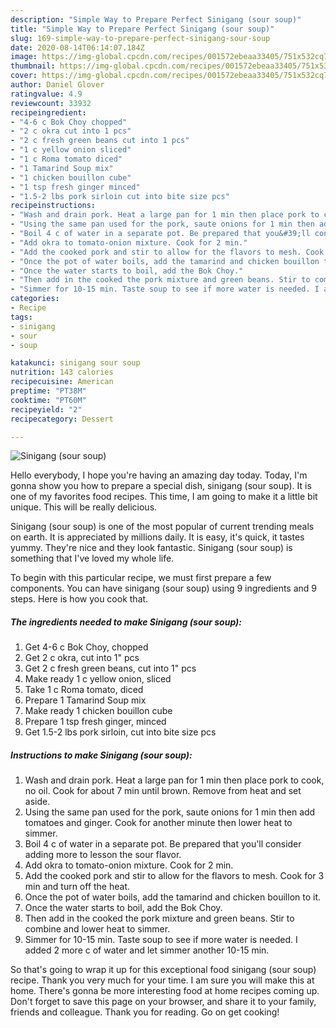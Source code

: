 ```yaml
---
description: "Simple Way to Prepare Perfect Sinigang (sour soup)"
title: "Simple Way to Prepare Perfect Sinigang (sour soup)"
slug: 169-simple-way-to-prepare-perfect-sinigang-sour-soup
date: 2020-08-14T06:14:07.184Z
image: https://img-global.cpcdn.com/recipes/001572ebeaa33405/751x532cq70/sinigang-sour-soup-recipe-main-photo.jpg
thumbnail: https://img-global.cpcdn.com/recipes/001572ebeaa33405/751x532cq70/sinigang-sour-soup-recipe-main-photo.jpg
cover: https://img-global.cpcdn.com/recipes/001572ebeaa33405/751x532cq70/sinigang-sour-soup-recipe-main-photo.jpg
author: Daniel Glover
ratingvalue: 4.9
reviewcount: 33932
recipeingredient:
- "4-6 c Bok Choy chopped"
- "2 c okra cut into 1 pcs"
- "2 c fresh green beans cut into 1 pcs"
- "1 c yellow onion sliced"
- "1 c Roma tomato diced"
- "1 Tamarind Soup mix"
- "1 chicken bouillon cube"
- "1 tsp fresh ginger minced"
- "1.5-2 lbs pork sirloin cut into bite size pcs"
recipeinstructions:
- "Wash and drain pork. Heat a large pan for 1 min then place pork to cook, no oil. Cook for about 7 min until brown. Remove from heat and set aside."
- "Using the same pan used for the pork, saute onions for 1 min then add tomatoes and ginger. Cook for another minute then lower heat to simmer."
- "Boil 4 c of water in a separate pot. Be prepared that you&#39;ll consider adding more to lesson the sour flavor."
- "Add okra to tomato-onion mixture. Cook for 2 min."
- "Add the cooked pork and stir to allow for the flavors to mesh. Cook for 3 min and turn off the heat."
- "Once the pot of water boils, add the tamarind and chicken bouillon to it."
- "Once the water starts to boil, add the Bok Choy."
- "Then add in the cooked the pork mixture and green beans. Stir to combine and lower heat to simmer."
- "Simmer for 10-15 min. Taste soup to see if more water is needed. I added 2 more c of water and let simmer another 10-15 min."
categories:
- Recipe
tags:
- sinigang
- sour
- soup

katakunci: sinigang sour soup 
nutrition: 143 calories
recipecuisine: American
preptime: "PT38M"
cooktime: "PT60M"
recipeyield: "2"
recipecategory: Dessert

---
```



![Sinigang (sour soup)](https://img-global.cpcdn.com/recipes/001572ebeaa33405/751x532cq70/sinigang-sour-soup-recipe-main-photo.jpg)

Hello everybody, I hope you're having an amazing day today. Today, I'm gonna show you how to prepare a special dish, sinigang (sour soup). It is one of my favorites food recipes. This time, I am going to make it a little bit unique. This will be really delicious.



Sinigang (sour soup) is one of the most popular of current trending meals on earth. It is appreciated by millions daily. It is easy, it's quick, it tastes yummy. They're nice and they look fantastic. Sinigang (sour soup) is something that I've loved my whole life.


To begin with this particular recipe, we must first prepare a few components. You can have sinigang (sour soup) using 9 ingredients and 9 steps. Here is how you cook that.

<!--inarticleads1-->

##### The ingredients needed to make Sinigang (sour soup):

1. Get 4-6 c Bok Choy, chopped
1. Get 2 c okra, cut into 1&#34; pcs
1. Get 2 c fresh green beans, cut into 1&#34; pcs
1. Make ready 1 c yellow onion, sliced
1. Take 1 c Roma tomato, diced
1. Prepare 1 Tamarind Soup mix
1. Make ready 1 chicken bouillon cube
1. Prepare 1 tsp fresh ginger, minced
1. Get 1.5-2 lbs pork sirloin, cut into bite size pcs




<!--inarticleads2-->

##### Instructions to make Sinigang (sour soup):

1. Wash and drain pork. Heat a large pan for 1 min then place pork to cook, no oil. Cook for about 7 min until brown. Remove from heat and set aside.
1. Using the same pan used for the pork, saute onions for 1 min then add tomatoes and ginger. Cook for another minute then lower heat to simmer.
1. Boil 4 c of water in a separate pot. Be prepared that you&#39;ll consider adding more to lesson the sour flavor.
1. Add okra to tomato-onion mixture. Cook for 2 min.
1. Add the cooked pork and stir to allow for the flavors to mesh. Cook for 3 min and turn off the heat.
1. Once the pot of water boils, add the tamarind and chicken bouillon to it.
1. Once the water starts to boil, add the Bok Choy.
1. Then add in the cooked the pork mixture and green beans. Stir to combine and lower heat to simmer.
1. Simmer for 10-15 min. Taste soup to see if more water is needed. I added 2 more c of water and let simmer another 10-15 min.




So that's going to wrap it up for this exceptional food sinigang (sour soup) recipe. Thank you very much for your time. I am sure you will make this at home. There's gonna be more interesting food at home recipes coming up. Don't forget to save this page on your browser, and share it to your family, friends and colleague. Thank you for reading. Go on get cooking!
